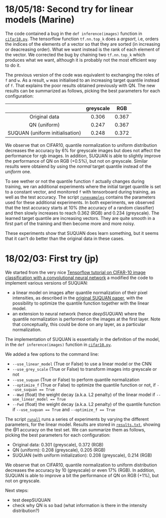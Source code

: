 # 18/05/18: Second try for linear models (Marine)

The code contained a bug in the `def inference(images)` function in  [`cifar10.py`](../src/cifar10.py). The tensorflow function `tf.nn.top_k` does a *argsort*, i.e, orders the indices of the elements of a vector so that they are sorted (in increasing or deacreasing order). What we want instead is the rank of each element of the vector. We corrected the bug by chaining two `tf.nn.top_k` which produces what we want, although it is probably not the most efficient way to do it.

The previous version of the code was equivalent to exchanging the roles of `f` and `w`. As a result, `w` was initialised to an increasing target quantile instead of `f`. That explains the poor results obtained previously with QN. The new results can be summarized as follows, picking the best parameters for each configuration:  

|| greyscale | RGB|
|:---:|:---:|:---:|
|Original data|0.306|0.367|
|QN (uniform)|0.247|0.367|
|SUQUAN (uniform initialisation)|0.248|0.372|

We observe that on CIFAR10, quantile normalization to uniform distribution decreases the accuracy by 6% for greyscale images but does not affect the performance for rgb images. In addition, SUQUAN is able to slightly improve the performance of QN on RGB (+0.5%), but not on greyscale. Similar results were obtaiend by using the *normal* target quantile instead of the *uniform* one. 

To see wether or not the quantile function `f` actually changes during training, we ran additional experiments where the initial target quantile is set to a constant vector, and monitored `f` with tensorboard during training, as well as the test accuracy. The script [`runexamples`](180518/runexamples) contains the parameters used for these additional experiments. In both experiments, we observed that the test accuracy starts at 10% (the accuracy of a random classifier) and then slowly increases to reach 0.362 (RGB) and 0.234 (greyscale). The learned target quantile are increasing vectors. They are quite smooth in a first part of the training and then become more and more noisy.

These experiments show that SUQUAN does learn something, but it seems that it can't do better than the original data in these cases.


# 18/02/03: First try (jp)
We started from the very nice [Tensorflow tutorial on CIFAR-10 image classification with a convolutional neural network](https://www.tensorflow.org/tutorials/deep_cnn) a modified the code to implement various versions of SUQUAN:

* a linear model on images after quantile normalization of their pixel intensities, as described in the [original SUQUAN paper](https://arxiv.org/abs/1706.00244), with the possibility to optimize the quantile function together with the linear model.
* an extension to neural network (hence *deepSUQUAN*) where the quantile normalization is performed on the images at the first layer. Note that conceptually, this could be done on any layer, as a particular normalization.

The implementation of SUQUAN is essentially in the definition of the model, in the `def inference(images)` function in  [`cifar10.py`](../src/cifar10.py).

We added a few options to the command line:

* `--use_linear_model` (True or False) to use a linear model or the CNN
* `--use_grey_scale` (True or False) to transform images into greyscale or not
* `--use_suquan` (True or False) to perform quantile normalization
* `--optimize_f` (True or False) to optimize the quantile function or not, if `--use_suquan == True`
* `--Wwd` (float) the weight decay (a.k.a. L2 penalty) of the linear model if `--use_linear_model == True`
* `--Fwd` (float) the weight decay (a.k.a. L2 penalty) of the quantile function if `--use_suquan == True` and `--optimize_f == True`

The script [`runall`](180203/runall) runs a series of experiments by varying the different parameters, for the linear model. Results are stored in [`results.txt`](180203/results.txt), showing the @1 accuracy on the test set. We can summarize them as follows, picking the best parameters for each configuration:

* Original data: 0.301 (greyscale), 0.372 (RGB)
* QN (uniform): 0.208 (greyscale), 0.205 (RGB)
* SUQUAN (with uniform initialization): 0.208 (greyscale), 0.214 (RGB)

We observe that on CIFAR10, quantile normalization to uniform distribution decreases the accuracy by 10 (greyscale) or even 17% (RGB). In addition, SUQUAN is able to improve a bit the performance of QN on RGB (+1%), but not on greyscale.

Next steps:

* test deepSUQUAN
* check why QN is so bad (what information is there in the intensity distribution?)